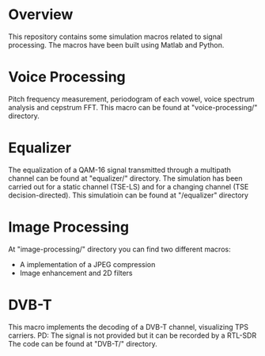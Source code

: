 # Overview
This repository contains some simulation macros related to signal processing.
The macros have been built using Matlab and Python.

# Voice Processing
Pitch frequency measurement, periodogram of each vowel, voice spectrum analysis and cepstrum FFT.
This macro can be found at "voice-processing/" directory.

# Equalizer
The equalization of a QAM-16 signal transmitted through a multipath channel can be found at "equalizer/" directory.
The simulation has been carried out for a static channel (TSE-LS) and for a changing channel (TSE decision-directed).
This simulatioin can be found at "/equalizer" directory

# Image Processing
At "image-processing/" directory you can find two different macros:
- A implementation of a JPEG compression
- Image enhancement and 2D filters

# DVB-T
This macro implements the decoding of a DVB-T channel, visualizing TPS carriers.
PD: The signal is not provided but it can be recorded by a RTL-SDR
The code can be found at "DVB-T/" directory.
